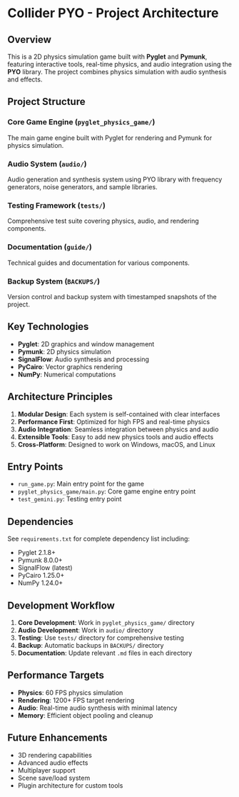 # Collider PYO - Project Architecture

## Overview
This is a 2D physics simulation game built with **Pyglet** and **Pymunk**, featuring interactive tools, real-time physics, and audio integration using the **PYO** library. The project combines physics simulation with audio synthesis and effects.

## Project Structure

### Core Game Engine (`pyglet_physics_game/`)
The main game engine built with Pyglet for rendering and Pymunk for physics simulation.

### Audio System (`audio/`)
Audio generation and synthesis system using PYO library with frequency generators, noise generators, and sample libraries.

### Testing Framework (`tests/`)
Comprehensive test suite covering physics, audio, and rendering components.

### Documentation (`guide/`)
Technical guides and documentation for various components.

### Backup System (`BACKUPS/`)
Version control and backup system with timestamped snapshots of the project.

## Key Technologies

- **Pyglet**: 2D graphics and window management
- **Pymunk**: 2D physics simulation
- **SignalFlow**: Audio synthesis and processing
- **PyCairo**: Vector graphics rendering
- **NumPy**: Numerical computations

## Architecture Principles

1. **Modular Design**: Each system is self-contained with clear interfaces
2. **Performance First**: Optimized for high FPS and real-time physics
3. **Audio Integration**: Seamless integration between physics and audio
4. **Extensible Tools**: Easy to add new physics tools and audio effects
5. **Cross-Platform**: Designed to work on Windows, macOS, and Linux

## Entry Points

- `run_game.py`: Main entry point for the game
- `pyglet_physics_game/main.py`: Core game engine entry point
- `test_gemini.py`: Testing entry point

## Dependencies

See `requirements.txt` for complete dependency list including:
- Pyglet 2.1.8+
- Pymunk 8.0.0+
- SignalFlow (latest)
- PyCairo 1.25.0+
- NumPy 1.24.0+

## Development Workflow

1. **Core Development**: Work in `pyglet_physics_game/` directory
2. **Audio Development**: Work in `audio/` directory
3. **Testing**: Use `tests/` directory for comprehensive testing
4. **Backup**: Automatic backups in `BACKUPS/` directory
5. **Documentation**: Update relevant `.md` files in each directory

## Performance Targets

- **Physics**: 60 FPS physics simulation
- **Rendering**: 1200+ FPS target rendering
- **Audio**: Real-time audio synthesis with minimal latency
- **Memory**: Efficient object pooling and cleanup

## Future Enhancements

- 3D rendering capabilities
- Advanced audio effects
- Multiplayer support
- Scene save/load system
- Plugin architecture for custom tools
